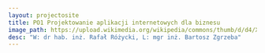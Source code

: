 ```yaml
---
layout: projectosite
title: PO1 Projektowanie aplikacji internetowych dla biznesu 
image_path: https://upload.wikimedia.org/wikipedia/commons/thumb/d/d4/X-47B_operating_in_the_Atlantic_Test_Range_%28modified%29.jpg/640px-X-47B_operating_in_the_Atlantic_Test_Range_%28modified%29.jpg
desc: "W: dr hab. inż. Rafał Różycki, L: mgr inż. Bartosz Zgrzeba"
---
```



